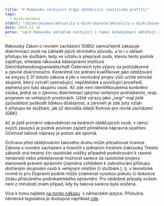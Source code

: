 ```yaml
---
title: "V Rakousku cestující trápí obtěžující rasistická graffiti"
tags:
  - Diskriminace
oldUrl: "/diskriminace/aktuality-z-diskriminace/aktuality-z-diskriminace-2015/v-rakousku-cestujici-trapi-obtezujici-rasisticka-graffiti/"
date: 2015-11-16
perex: "<p>V Rakousku aktuálně cestující i tamní kolemjdoucí obtěžují rasistické nápisy a vyobrazení tmavých tváří s širokými nosy a plnými rty na budově Dopravního podniku. Navzdory opakovaným stížnostem vedení tohoto podniku ovšem hyzdí tyto graffiti veřejné budovy nadále. </p>"
---
```


<!-- imported from the old website -->

<p>Rakouský Zákon o rovném zacházení (GIBG) samozřejmě zakazuje diskriminaci osob na základě jejich etnického původu, a to i v oblasti přístupu ke službám, tedy ve vztahu k přepravě osob, kterou tento podnik zajišťuje, shledala rakouská lidskoprávní instituce Gleichbehandlungsanwaltschaft Österreich tyto výjevy za protizákonné a zjevně diskriminační. Konkrétně lze jednání kvalifikovat jako obtěžování ve smyslu § 31 tohoto zákona a jde o nevhodný projev vůči určité etnické skupině, který vytváří zastrašující, nepřátelské a ponižující prostředí, zejména pro tuto skupinu osob. Ač zde není identifikovatelná konkrétní osoba, jedná se o zjevnou diskriminaci jakýmsi veřejným prohlášením, resp. projevem ve veřejných prostorách. Užité výrazy jako „negr“ mají jistě způsobilost poškodit lidskou důstojnost, a zároveň je zde jistý vztah k přístupu ke službám, jak již dovodila zdejší Komise pro rovné zacházení (GBK). </p> <p>Ač je jistě primární odpovědnost na bedrech obtěžujících osob, v rámci svých závazků je podnik povinen zajistit přiměřená nápravná opatření. Účinnost takové nápravy je potom ale sporná. </p> <p>Ochrana před obtěžováním takového druhu může přesahovat hranice Zákona o rovném zacházení a hraničit s jednáním trestním (rakouský Trestní zákoník zná trestný čin rasistické urážky případně podněcování k rasové nenávisti) nebo představovat možnost sankce za rasistické projevy stanovené právem správním (zejména vzhledem k zabraňování přístupu dotčeným skupinám osob k veřejným místům či službám.), tj. v teoretické rovině to pro Dopravní podnik může znamenat vysokou pokutu či dokonce ztrátu příslušného podnikatelského oprávnění. Pro obdobné případy ovšem není z minulosti znám případ, kdy by taková sankce byla uložena.</p> <p>Více k tomu najdete <a title="Otevření do nového okna" href="http://www.gleichbehandlungsanwaltschaft.at/DocView.axd?CobId=61051" class="_blank" target="_blank">na tomto odkazu</a>  v německém jazyce. Příslušná německá legislativa je dostupná například <a href="https://www.jusline.at/gesetze.html" target="_blank">zde</a>. </p>
